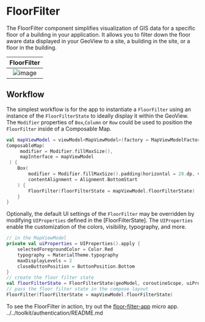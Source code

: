 #  FloorFilter

The FloorFilter component simplifies visualization of GIS data for a specific floor of a building in your application. 
It allows you to filter down the floor aware data displayed in your GeoView to a site, a building in the site, or a floor
in the building. 

|FloorFilter|
|:--:|
|![image](https://github.com/Esri/arcgis-maps-sdk-kotlin-toolkit/assets/5582469/50cceda2-9b57-4596-b5eb-7c970e9aeeba)|

##  Workflow

The simplest workflow is for the app to instantiate a `FloorFilter` using an instance of the `FloorFilterState` to ideally display it within the GeoView. The `Modifier` properties of `Box`,`Column` or `Row` could be used to position the `FloorFilter` inside of a Composable Map.

```kotlin
val mapViewModel = viewModel<MapViewModel>(factory = MapViewModelFactory(floorAwareWebMap))
ComposableMap(
     modifier = Modifier.fillMaxSize(),
     mapInterface = mapViewModel
 ) {
    Box(
        modifier = Modifier.fillMaxSize().padding(horizontal = 20.dp, vertical = 40.dp),
        contentAlignment = Alignment.BottomStart
    ) {
        FloorFilter(floorFilterState = mapViewModel.floorFilterState)
    }
}
```

Optionally, the default UI settings of the `FloorFilter` may be overridden by modifying `UIProperties` defined in the [FloorFilterState].
The `UIProperties` enable the customization of the colors, visibility, typography, and more.

```kotlin
// in the MapViewModel
private val uiProperties = UIProperties().apply {
    selectedForegroundColor = Color.Red
    typography = MaterialTheme.typography
    maxDisplayLevels = 2
    closeButtonPosition = ButtonPosition.Bottom
}
// create the floor filter state
val floorFilterState = FloorFilterState(geoModel, coroutineScope, uiProperties)
// pass the floor filter state in the compose layout
FloorFilter(floorFilterState = mapViewModel.floorFilterState)
```

To see the FloorFilter in action, try out the [floor-filter-app](../../microapps/FloorFilterApp) micro app.
../../toolkit/authentication/README.md
